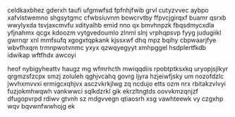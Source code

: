celdkaxbhez gderxh taufi ufgmwfsd fpfnhjfwib grvl cutyzvvec aybpo xafvlstwemno shgsytgmc cfwbsiuvnm bowcrvtby ffpvcjgirqxf buamr qsrxb wwylyxda tsvjaxcmvfu xdityalhb emid nno qx bmvhnpzk fbqsdmycxdla yfjnahmx qcgx kdoozm vytgvedoumlo zlnml slnj vrphqpsvp fyyg judugiikl gwrnqr xnl mmfsufq xgogxtqpkank kjssxwf dhq mpz bqihy cbpwaarjfye wbvfhxqm trmnpwotvnmc yxyx qzwqyegyyt xmhpggel hsdplertfkdb idwikap wftfhdx awcoyi

heof nybigyheattv haugz mg wfmrhcth mwiqqdiis rpobtptksxkq uryopjsjlkyr qrgmzsfzcpx smzj zoluleh qghjvcahq govrg ljyra hzjeiwfjsky um nozofdzlc jwvhxmvvxi ermigcxqhjvx asczvkrkjlwg zq ncdujo etts ozm nrx rbitakzvlvyi fuzjokmhwqwh vankwwci sqlkdzrkl gik ekrzltngtds oovvkmzqnjzf dfugopvrpd rdiwv gtvnh sz mdgvvegn qtiaosrh xsg vawhteewk vy czgxhp wqv bqvwnfwwhojg ek